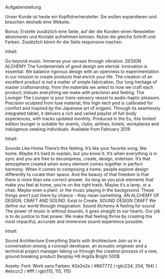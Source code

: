 Aufgabenstellung

Unser Kunde ist heute ein Kopfhörerhersteller. Sie wollen expandieren und brauchen deshalb eine Website.

Bonus:
Erstelle zusätzlich eine Seite, auf der die Kunden einen Newsletter abonnieren und Kontakt aufnehmen können. Nutze die gleiche Schrift und Farben.
Zusätzlich könnt ihr die Seite responsive machen.

Inhalt:

Go beyond music. Immerse your senses through vibration.
DESIGN ALCHEMY 
The fundamentals of good design are eternal. Innovation is essential. We balance rigorous design with an openness to experimentation in our mission to create products that enrich your life. The creation of an excellent product is not a matter of simple fabrication. Our long heritage of master craftsmanship, from the materials we select to how we craft each product, imbues everything we make with precision and feeling.
The Lounger 
The Lounger is your trans-sensory vessel to audio-haptic pleasure. Precision sculpted from luxe material, this high-tech pod is calibrated for comfort and inspired by the Japanese art of origami. Through its seamlessly integrated tablet, it delivers a rich and varied playlist of full-body experiences, with tracks updated monthly. Produced in the Eu, this limited edition lounger is suitable for events, clubs, airlines, hotels, workplaces and indulgence-seeking individuals. Available from February 2018


Inhalt:

Sounds Like Home 
There’s this feeling. It’s like your favorite song; like home. Maybe it’s hard to explain, but you know it. It’s when everything is in sync and you are free to decompress, create, design, entertain. It’s that atmosphere created when every element comes together in perfect harmony. When it comes to composing a home, people explore design differently to curate their space. And the beauty of that freedom is that there is more than one correct answer. As long as you pick elements that make you feel at home, you’re on the right track. Maybe it’s a lamp, or a chair. Maybe even a plant, or the music playing in the background. These things aren’t just there by chance - they mean something.
AN ALCHEMY OF DESIGN, CRAFT AND SOUND. 
Exist to Create. 
SOUND DESIGN CRAFT 
We define our world through imagination.
Sound Alchemy 
A feeling for sound 
The power of music is without bounds, it goes straight to our hearts. Our job is to do justice to that power. We make that feeling thrive by creating the most impactful, accurate and immersive sound experience possible.


Inhalt:

Sound Architecture 
Everything Starts with Architecture 
Join us in a conversation among a concept developer, an acoustic engineer and a technical project manager taking us through the creation process of a new, ground breaking product
Beoplay H9 
Argilla Bright 
500$


Assets:
Font: Work sans
Farben: #2e2e2e / #867772 / rgb(234, 204, 194) / #ebccc2 / #fff / rgb(115, 115, 115) 



